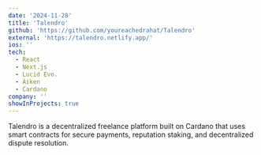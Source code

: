 ```yaml
---
date: '2024-11-28'
title: 'Talendro'
github: 'https://github.com/youreachedrahat/Talendro'
external: 'https://talendro.netlify.app/'
ios: ''
tech:
  - React
  - Next.js
  - Lucid Evo.
  - Aiken
  - Cardano
company: ''
showInProjects: true
---
```


Talendro is a decentralized freelance platform built on Cardano that uses smart contracts for secure payments, reputation staking, and decentralized dispute resolution.
